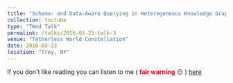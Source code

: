```yaml
---
title: "Schema- and Data-Aware Querying in Heterogeneous Knowledge Graphs"
collection: Youtube
type: "TWed Talk"
permalink: /talks/2016-03-23-talk-3
venue: "Tetherless World Constellation"
date: 2016-03-23
location: "Troy, NY"
---
```


If you don't like reading you can listen to me ( <span style="color:red"> **fair warning** </span> :expressionless: ) [here](https://youtu.be/D9zDkHfcuGQ?t=966)
